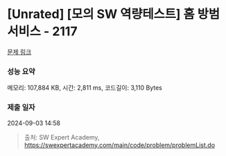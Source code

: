# [Unrated] [모의 SW 역량테스트] 홈 방범 서비스 - 2117 

[문제 링크](https://swexpertacademy.com/main/code/problem/problemDetail.do?contestProbId=AV5V61LqAf8DFAWu) 

### 성능 요약

메모리: 107,884 KB, 시간: 2,811 ms, 코드길이: 3,110 Bytes

### 제출 일자

2024-09-03 14:58



> 출처: SW Expert Academy, https://swexpertacademy.com/main/code/problem/problemList.do